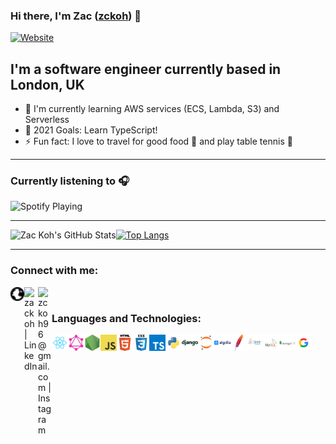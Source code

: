 ### Hi there, I'm Zac ([zckoh][website]) 👋

[![Website](https://img.shields.io/website?label=zckoh.github.io&style=for-the-badge&url=https%3A%2F%2Fzckoh.github.io)](https://zckoh.github.io)


## I'm a software engineer currently based in London, UK

- 🌱 I'm currently learning AWS services (ECS, Lambda, S3) and Serverless
- 🥅 2021 Goals: Learn TypeScript!
- ⚡ Fun fact: I love to travel for good food 🍝 and play table tennis 🏓

---

### Currently listening to 🎧
<img src="https://spotify-readme.zckoh.vercel.app/api/spotify-playing" alt="Spotify Playing" width="350" />

---

[<img align="left" alt="Zac Koh's GitHub Stats" src="https://github-readme-stats.zckoh.vercel.app/api?username=zckoh&count_private=true&show_icons=true&hide_border=false&theme=onedark"/>](https://github.com/zckoh)

[![Top Langs](https://github-readme-stats.zckoh.vercel.app/api/top-langs/?username=zckoh&hide_border=false&theme=onedark)](https://github.com/zckoh)

---

### Connect with me:

[<img align="left" alt="zckoh.github.io" width="22px" src="https://raw.githubusercontent.com/iconic/open-iconic/master/svg/globe.svg" />][website]
[<img align="left" alt="zackoh | LinkedIn" width="22px" src="https://cdn.jsdelivr.net/npm/simple-icons@v3/icons/linkedin.svg" />][linkedin]
[<img align="left" alt="zckoh96@gmail.com | Instagram" width="22px" src="https://cdn.jsdelivr.net/npm/simple-icons@v3/icons/gmail.svg" />][email]

<br />

### Languages and Technologies:

<img align="left" alt="React" width="26px" title="React" src="https://raw.githubusercontent.com/github/explore/80688e429a7d4ef2fca1e82350fe8e3517d3494d/topics/react/react.png" />
<img align="left" alt="GraphQL" width="26px" title="GraphQL" src="https://raw.githubusercontent.com/github/explore/80688e429a7d4ef2fca1e82350fe8e3517d3494d/topics/graphql/graphql.png" />
<img align="left" alt="Node.js" width="26px" title="Node" src="https://raw.githubusercontent.com/github/explore/80688e429a7d4ef2fca1e82350fe8e3517d3494d/topics/nodejs/nodejs.png" />
<img align="left" alt="JavaScript" width="26px" title="JavaScript" src="https://raw.githubusercontent.com/github/explore/80688e429a7d4ef2fca1e82350fe8e3517d3494d/topics/javascript/javascript.png" />
<img align="left" alt="HTML5" width="26px" title="HTML5" src="https://raw.githubusercontent.com/github/explore/80688e429a7d4ef2fca1e82350fe8e3517d3494d/topics/html/html.png" />
<img align="left" alt="CSS3" width="26px" title="CSS" src="https://raw.githubusercontent.com/github/explore/80688e429a7d4ef2fca1e82350fe8e3517d3494d/topics/css/css.png" />
<img align="left" alt="TypeScript" width="26px" title="TypeScript" src="https://raw.githubusercontent.com/github/explore/80688e429a7d4ef2fca1e82350fe8e3517d3494d/topics/typescript/typescript.png" />
<img align="left" alt="Python" width="26px" title="Python" src="https://raw.githubusercontent.com/github/explore/361e2821e2dea67711cde99c9c40ed357061cf27/topics/python/python.png" />
<img align="left" alt="Django" width="26px" title="Django" src="https://raw.githubusercontent.com/github/explore/80688e429a7d4ef2fca1e82350fe8e3517d3494d/topics/django/django.png" />
<img align="left" alt="Jupyter Notebook" width="26px" title="Jupyter Notebook" src="https://raw.githubusercontent.com/github/explore/80688e429a7d4ef2fca1e82350fe8e3517d3494d/topics/jupyter-notebook/jupyter-notebook.png" />
<img align="left" alt="Algolia" width="26px" title="Algolia" src="https://raw.githubusercontent.com/github/explore/80688e429a7d4ef2fca1e82350fe8e3517d3494d/topics/algolia/algolia.png" />
<img align="left" alt="Maven" width="26px" title="Maven" src="https://raw.githubusercontent.com/github/explore/80688e429a7d4ef2fca1e82350fe8e3517d3494d/topics/maven/maven.png" />
<img align="left" alt="Java" width="26px" title="Java" src="https://raw.githubusercontent.com/github/explore/e94815998e4e0713912fed477a1f346ec04c3da2/topics/java/java.png" />
<img align="left" alt="MySQL" width="26px" title="MySQL" src="https://raw.githubusercontent.com/github/explore/80688e429a7d4ef2fca1e82350fe8e3517d3494d/topics/mysql/mysql.png" />
<img align="left" alt="MongoDB" width="26px" title="MongoDB" src="https://raw.githubusercontent.com/github/explore/80688e429a7d4ef2fca1e82350fe8e3517d3494d/topics/mongodb/mongodb.png" />
<img align="left" alt="Google" width="26px" title="GCP" src="https://raw.githubusercontent.com/github/explore/80688e429a7d4ef2fca1e82350fe8e3517d3494d/topics/google/google.png" />

<br />
<br />


[website]: https://zckoh.github.io
[linkedin]: https://linkedin.com/in/zackoh
[email]: mailto:zckoh96@gmail.com
